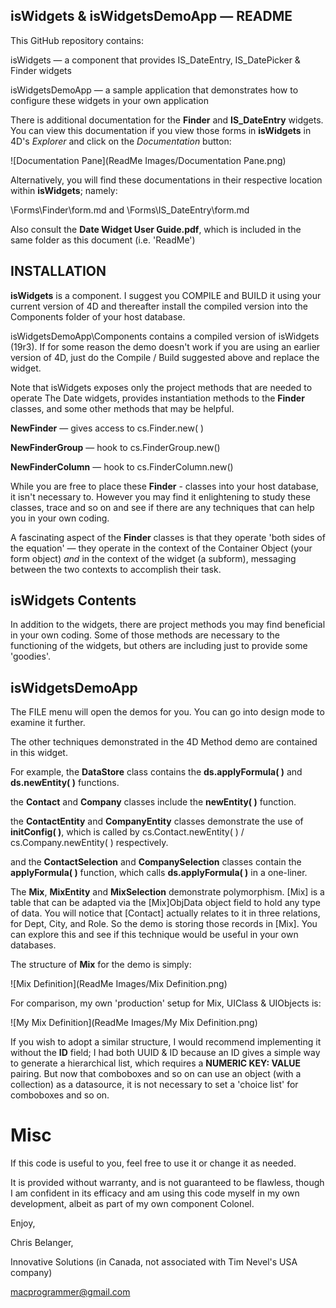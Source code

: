 ## isWidgets & isWidgetsDemoApp — README

This GitHub repository contains:

isWidgets  — a component that provides IS_DateEntry, IS_DatePicker & Finder widgets

isWidgetsDemoApp — a sample application that demonstrates how to configure these widgets in your own application

There is additional documentation for the **Finder** and **IS_DateEntry** widgets. You can view this documentation if you view those forms in **isWidgets** in 4D's *Explorer* and click on the *Documentation* button:

 ![Documentation Pane](ReadMe Images/Documentation Pane.png)

Alternatively, you will find these documentations in their respective location within **isWidgets**; namely:

\Forms\Finder\form.md  and \Forms\IS_DateEntry\form.md

Also consult the **Date Widget User Guide.pdf**, which is included in the same folder as this document (i.e. 'ReadMe')



## INSTALLATION

**isWidgets** is a component. I suggest you COMPILE and BUILD it using your current version of 4D and thereafter install the compiled version into the Components folder of your host database. 

isWidgetsDemoApp\Components contains a compiled version of isWidgets (19r3). If for some reason the demo doesn't work if you are using an earlier version of 4D, just do the Compile / Build suggested above and replace the widget.

Note that isWidgets exposes only the project methods that are needed to operate The Date widgets, provides instantiation methods to the **Finder** classes, and some other methods that may be helpful.

**NewFinder** — gives access to cs.Finder.new( )

**NewFinderGroup** — hook to cs.FinderGroup.new()

**NewFinderColumn** — hook to cs.FinderColumn.new()

While you are free to place these **Finder** - classes into your host database, it isn't necessary to. However you may find it enlightening to study these classes, trace and so on and see if there are any techniques that can help you in your own coding.

A fascinating aspect of the **Finder** classes is that they operate 'both sides of the equation' — they operate in the context of the Container Object (your form object) *and* in the context of the widget (a subform), messaging between the two contexts to accomplish their task. 



## isWidgets Contents

In addition to the widgets, there are project methods you may find beneficial in your own coding. Some of those methods are necessary to the functioning of the widgets, but others are including just to provide some 'goodies'.



## isWidgetsDemoApp

The FILE menu will open the demos for you. You can go into design mode to examine it further.

The other techniques demonstrated in the 4D Method demo are contained in this widget.

For example, the **DataStore** class contains the **ds.applyFormula( )** and **ds.newEntity( )** functions.

the **Contact** and **Company** classes include the **newEntity( )** function.

the **ContactEntity** and **CompanyEntity** classes demonstrate the use of **initConfig( )**, which is called by cs.Contact.newEntity( ) / cs.Company.newEntity( ) respectively.

and the **ContactSelection** and **CompanySelection** classes contain the **applyFormula( )** function, which calls **ds.applyFormula( )** in a one-liner.



The **Mix**, **MixEntity** and **MixSelection** demonstrate polymorphism. [Mix] is a table that can be adapted via the [Mix]ObjData object field to hold any type of data. You will notice that [Contact] actually relates to it in three relations, for Dept, City, and Role. So the demo is storing those records in [Mix]. You can explore this and see if this technique would be useful in your own databases.

The structure of **Mix** for the demo is simply:

![Mix Definition](ReadMe Images/Mix Definition.png)

For comparison, my own 'production' setup for Mix, UIClass & UIObjects is:

![My Mix Definition](ReadMe Images/My Mix Definition.png)

If you wish to adopt a similar structure, I would recommend implementing it without the **ID** field; I had both UUID & ID because an ID gives a simple way to generate a hierarchical list, which requires a **NUMERIC KEY: VALUE** pairing. But now that comboboxes and so on can use an object (with a collection) as a datasource, it is not necessary to set a 'choice list' for comboboxes and so on.



# Misc

If this code is useful to you, feel free to use it or change it as needed.

It is provided without warranty, and is not guaranteed to be flawless, though I am confident in its efficacy and am using this code myself in my own development, albeit as part of my own component Colonel.



Enjoy,

Chris Belanger,

Innovative Solutions (in Canada, not associated with Tim Nevel's USA company)

macprogrammer@gmail.com

